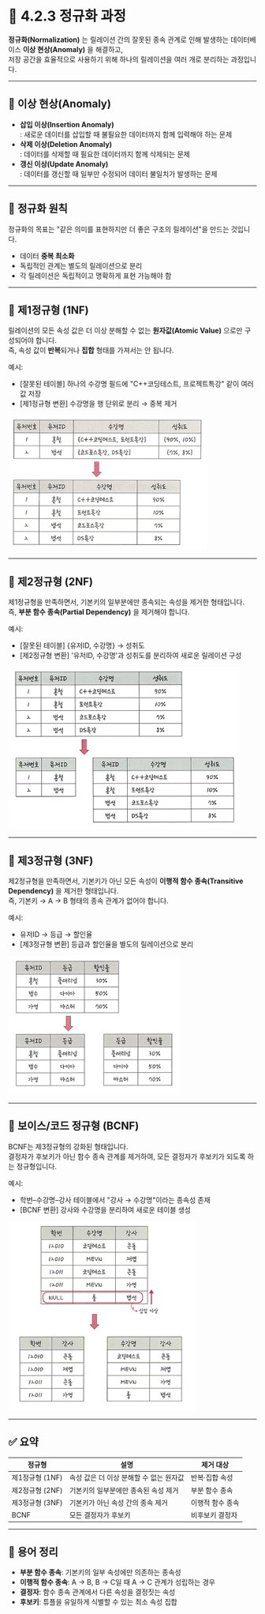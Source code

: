 # 📘 4.2.3 정규화 과정

**정규화(Normalization)** 는 릴레이션 간의 잘못된 종속 관계로 인해 발생하는 데이터베이스 **이상 현상(Anomaly)** 을 해결하고,  
저장 공간을 효율적으로 사용하기 위해 하나의 릴레이션을 여러 개로 분리하는 과정입니다.

---

## 📌 이상 현상(Anomaly)

- **삽입 이상(Insertion Anomaly)**  
  : 새로운 데이터를 삽입할 때 불필요한 데이터까지 함께 입력해야 하는 문제  
- **삭제 이상(Deletion Anomaly)**  
  : 데이터를 삭제할 때 필요한 데이터까지 함께 삭제되는 문제  
- **갱신 이상(Update Anomaly)**  
  : 데이터를 갱신할 때 일부만 수정되어 데이터 불일치가 발생하는 문제  

---

## 📌 정규화 원칙

정규화의 목표는 "같은 의미를 표현하지만 더 좋은 구조의 릴레이션"을 만드는 것입니다.  
- 데이터 **중복 최소화**  
- 독립적인 관계는 별도의 릴레이션으로 분리  
- 각 릴레이션은 독립적이고 명확하게 표현 가능해야 함  

---

## 📘 제1정규형 (1NF)

릴레이션의 모든 속성 값은 더 이상 분해할 수 없는 **원자값(Atomic Value)** 으로만 구성되어야 합니다.  
즉, 속성 값이 **반복**되거나 **집합** 형태를 가져서는 안 됩니다.

예시:  
- [잘못된 테이블] 하나의 수강명 필드에 "C++코딩테스트, 프로젝트특강" 같이 여러 값 저장  
- [제1정규형 변환] 수강명을 행 단위로 분리 → 중복 제거

![제1정규형](images/kjm_제1정규형.png)

---

## 📘 제2정규형 (2NF)

제1정규형을 만족하면서, 기본키의 일부분에만 종속되는 속성을 제거한 형태입니다.  
즉, **부분 함수 종속(Partial Dependency)** 을 제거해야 합니다.

예시:  
- [잘못된 테이블] {유저ID, 수강명} → 성취도  
- [제2정규형 변환] '유저ID, 수강명'과 성취도를 분리하여 새로운 릴레이션 구성

![제2정규형](images/kjm_제2정규형.png)

---

## 📘 제3정규형 (3NF)

제2정규형을 만족하면서, 기본키가 아닌 모든 속성이 **이행적 함수 종속(Transitive Dependency)** 을 제거한 형태입니다.  
즉, 기본키 → A → B 형태의 종속 관계가 없어야 합니다.

예시:  
- 유저ID → 등급 → 할인율  
- [제3정규형 변환] 등급과 할인율을 별도의 릴레이션으로 분리

![제3정규형](images/kjm_제3정규형.png)

---

## 📘 보이스/코드 정규형 (BCNF)

BCNF는 제3정규형의 강화된 형태입니다.  
결정자가 후보키가 아닌 함수 종속 관계를 제거하여, 모든 결정자가 후보키가 되도록 하는 정규형입니다.

예시:  
- 학번–수강명–강사 테이블에서 "강사 → 수강명"이라는 종속성 존재  
- [BCNF 변환] 강사와 수강명을 분리하여 새로운 테이블 생성

![보이스코드 정규형](images/kjm_BCNF.png)

---

## ✅ 요약

| 정규형 | 설명 | 제거 대상 |
|--------|------|----------|
| 제1정규형 (1NF) | 속성 값은 더 이상 분해할 수 없는 원자값 | 반복·집합 속성 |
| 제2정규형 (2NF) | 기본키의 일부분에만 종속된 속성 제거 | 부분 함수 종속 |
| 제3정규형 (3NF) | 기본키가 아닌 속성 간의 종속 제거 | 이행적 함수 종속 |
| BCNF | 모든 결정자가 후보키 | 비후보키 결정자 |

---

## 📌 용어 정리

- **부분 함수 종속**: 기본키의 일부 속성에만 의존하는 종속성  
- **이행적 함수 종속**: A → B, B → C일 때 A → C 관계가 성립하는 경우  
- **결정자**: 함수 종속 관계에서 다른 속성을 결정짓는 속성  
- **후보키**: 튜플을 유일하게 식별할 수 있는 최소 속성 집합  
